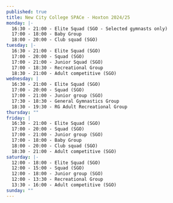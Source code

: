 ```yaml
---
published: true
title: New City College SPACe - Hoxton 2024/25
monday: |-
  16:30 - 21:00 - Elite Squad (SGO - Selected gymnasts only)
  17:00 - 18:00 - Baby Group
  18:00 - 20:00 - Club squad (SGO)
tuesday: |-
  16:30 - 21:00 - Elite Squad (SGO)
  17:00 - 20:00 - Squad (SGO)
  17:00 - 21:00 - Junior Squad (SGO)
  17:00 - 18:30 - Recreational Group
  18:30 - 21:00 - Adult competitive (SGO)
wednesday: |
  16:30 - 21:00 - Elite Squad (SGO)
  17:00 - 20:00 - Squad (SGO)
  17:00 - 21:00 - Junior group (SGO)
  17:30 - 18:30 - General Gymnastics Group 
  18:30 - 19:30 - RG Adult Recreational Group 
thursday: ""
friday: |
  16:30 - 21:00 - Elite Squad (SGO)
  17:00 - 20:00 - Squad (SGO)
  17:00 - 21:00 - Junior group (SGO)
  17:00 - 18:00 - Baby Group
  18:00 - 20:00 - Club squad (SGO)
  18:30 - 21:00 - Adult competitive (SGO)
saturday: |-
  12:00 - 18:00 - Elite Squad (SGO)
  12:00 - 15:00 - Squad (SGO)
  12:00 - 18:00 - Junior group (SGO)
  12:00 - 13:30 - Recreational Group
  13:30 - 16:00 - Adult competitive (SGO)
sunday: ""
---
```

